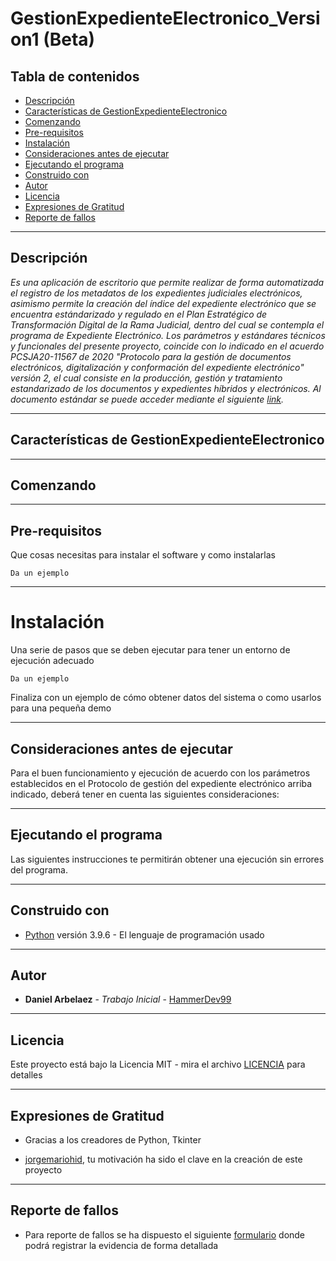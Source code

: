 # GestionExpedienteElectronico_Version1 (Beta)

## Tabla de contenidos

- [Descripción](#descripción)
- [Características de GestionExpedienteElectronico](#Características-de-GestionExpedienteElectronico)
- [Comenzando](#Comenzando)
- [Pre-requisitos](#Pre-requisitos)
- [Instalación](#Instalación)
- [Consideraciones antes de ejecutar](#Consideraciones-antes-de-ejecutar)
- [Ejecutando el programa](#Ejecutando-el-programa)
- [Construido con](#Construido-con)
- [Autor](#Autor)
- [Licencia](#licencia)
- [Expresiones de Gratitud](#Expresiones-de-Gratitud)
- [Reporte de fallos](#Reporte-de-fallos) 

---
## Descripción

_Es una aplicación de escritorio que permite realizar de forma automatizada el registro de los metadatos de los expedientes judiciales electrónicos, asimismo permite la creación del índice del expediente electrónico que se encuentra estándarizado y regulado en el Plan Estratégico de Transformación Digital de la Rama Judicial, dentro del cual se contempla el programa de Expediente Electrónico. Los parámetros y estándares técnicos y funcionales del presente proyecto, coincide con lo indicado en el acuerdo PCSJA20-11567 de 2020 "Protocolo para la gestión de documentos electrónicos, digitalización y conformación del expediente electrónico" versión 2, el cual consiste en la producción, gestión y tratamiento estandarizado de los documentos y expedientes híbridos y electrónicos. Al documento estándar se puede acceder mediante el siguiente [link](https://www.ramajudicial.gov.co/documents/3196516/46103054/Protocolo+para+la+gesti%C3%B3n+de+documentos+electronicos.pdf/cb0d98ef-2844-4570-b12a-5907d76bc1a3)._

---
## Características de GestionExpedienteElectronico

---
## Comenzando

---
## Pre-requisitos

Que cosas necesitas para instalar el software y como instalarlas

```
Da un ejemplo
```

---
# Instalación

Una serie de pasos que se deben ejecutar para tener un entorno de ejecución adecuado

```
Da un ejemplo
```

Finaliza con un ejemplo de cómo obtener datos del sistema o como usarlos para una pequeña demo

---
## Consideraciones antes de ejecutar

Para el buen funcionamiento y ejecución de acuerdo con los parámetros establecidos en el Protocolo de gestión del expediente electrónico arriba indicado, deberá tener en cuenta las siguientes consideraciones:

---
## Ejecutando el programa

Las siguientes instrucciones te permitirán obtener una ejecución sin errores del programa.

---
## Construido con

* [Python](https://www.python.org/) versión 3.9.6 - El lenguaje de programación usado

---
## Autor 

* **Daniel Arbelaez** - *Trabajo Inicial* - [HammerDev99](https://github.com/HammerDev99/)

---
## Licencia

Este proyecto está bajo la Licencia MIT - mira el archivo [LICENCIA](https://github.com/HammerDev99/GestionExpedienteElectronico_Version1/blob/master/LICENCE) para detalles

---
## Expresiones de Gratitud

* Gracias a los creadores de Python, Tkinter

* [jorgemariohid](https://github.com/jorgemariohid), tu motivación ha sido el clave en la creación de este proyecto

---
## Reporte de fallos

* Para reporte de fallos se ha dispuesto el siguiente [formulario](https://forms.gle/Rrt2CZbDfodNtn96A) donde podrá registrar la evidencia de forma detallada
